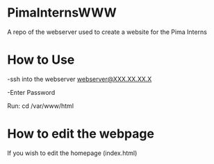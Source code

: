 # PimaInternsWWW
A repo of the webserver used to create a website for the Pima Interns

# How to Use
-ssh into the webserver webserver@XXX.XX.XX.X 

-Enter Password

Run:
cd /var/www/html

# How to edit the webpage
If you wish to edit the homepage (index.html) 

